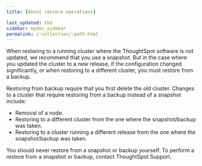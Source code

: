 ```yaml
---
title: [About restore operations]

last_updated: tbd
sidebar: mydoc_sidebar
permalink: /:collection/:path.html
---
```

When restoring to a running cluster where the ThoughtSpot software is not updated, we recommend that you use a snapshot. But in the case where you updated the cluster to a new release, if the configuration changed significantly, or when restoring to a different cluster, you must restore from a backup.

Restoring from backup require that you first delete the old cluster. Changes to a cluster that require restoring from a backup instead of a snapshot include:

-   Removal of a node.
-   Restoring to a different cluster from the one where the snapshot/backup was taken.
-   Restoring to a cluster running a different release from the one where the snapshot/backup was taken.

You should never restore from a snapshot or backup yourself. To perform a restore from a snapshot or backup, contact ThoughtSpot Support.
